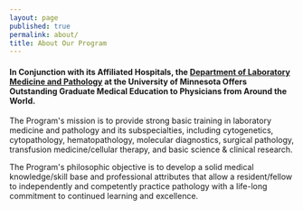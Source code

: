 ```yaml
---
layout: page
published: true
permalink: about/
title: About Our Program
---
```


#### In Conjunction with its Affiliated Hospitals, the [Department of Laboratory Medicine and Pathology](http://pathology.umn.edu) at the University of Minnesota Offers Outstanding Graduate Medical Education to Physicians from Around the World.

The Program's mission is to provide strong basic training in laboratory medicine and pathology and its subspecialties, including cytogenetics, cytopathology, hematopathology, molecular diagnostics, surgical pathology, transfusion medicine/cellular therapy, and basic science & clinical research.

The Program's philosophic objective is to develop a solid medical knowledge/skill base and professional attributes that allow a resident/fellow to independently and competently practice pathology with a life-long commitment to continued learning and excellence.